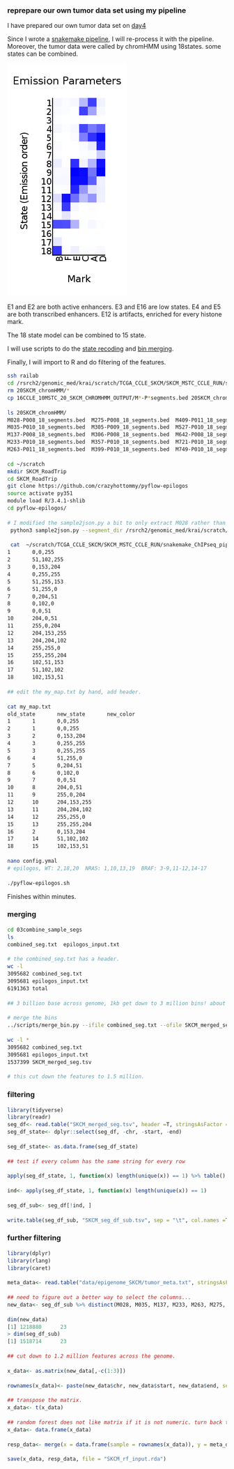 ### reprepare our own tumor data set using my pipeline

I have prepared our own tumor data set on [day4](https://github.com/crazyhottommy/Epigenome_RoadTrip/blob/master/daily_notes/2018-03-16_day4.md#time-to-prepare-our-own-tumor-data)

Since I wrote a [snakemake pipeline](https://github.com/crazyhottommy/pyflow-epilogos), I will re-process it with the pipeline.
Moreover, the tumor data were called by chromHMM using 18states. some states can
be combined.

![](https://github.com/crazyhottommy/Epigenome_RoadTrip/blob/master/pics/emissions_18.png)

E1 and E2 are both active enhancers. E3 and E16 are low states. E4 and E5 are both transcribed enhancers.
E12 is artifacts, enriched for every histone mark.

The 18 state model can be combined to 15 state.


I will use scripts to do the [state recoding](https://github.com/crazyhottommy/pyflow-epilogos/blob/master/scripts/recode_dense_seg_state_color.py) and [bin merging](https://github.com/crazyhottommy/pyflow-epilogos/blob/master/scripts/merge_bin.py).

Finally, I will import to R and do filtering of the features.

```bash
ssh railab
cd /rsrch2/genomic_med/krai/scratch/TCGA_CCLE_SKCM/SKCM_MSTC_CCLE_RUN/snakemake_ChIPseq_pipeline/12chromHMM
rm 20SKCM_chromHMM/*
cp 16CCLE_10MSTC_20_SKCM_CHROMHMM_OUTPUT/M*-P*segments.bed 20SKCM_chromHMM/

ls 20SKCM_chromHMM/
M028-P008_18_segments.bed  M275-P008_18_segments.bed  M409-P011_18_segments.bed  M762-P008_18_segments.bed
M035-P010_18_segments.bed  M305-P009_18_segments.bed  M527-P010_18_segments.bed  M807-P010_18_segments.bed
M137-P008_18_segments.bed  M306-P008_18_segments.bed  M642-P008_18_segments.bed  M822-P010_18_segments.bed
M233-P010_18_segments.bed  M357-P010_18_segments.bed  M721-P010_18_segments.bed  M852-P008_18_segments.bed
M263-P011_18_segments.bed  M399-P010_18_segments.bed  M749-P010_18_segments.bed  M857-P010_18_segments.bed

cd ~/scratch
mkdir SKCM_RoadTrip
cd SKCM_RoadTrip
git clone https://github.com/crazyhottommy/pyflow-epilogos
source activate py351
module load R/3.4.1-shlib
cd pyflow-epilogos/

# I modified the sample2json.py a bit to only extract M028 rather than M028-P008 as the sample name.
 python3 sample2json.py --segment_dir /rsrch2/genomic_med/krai/scratch/TCGA_CCLE_SKCM/SKCM_MSTC_CCLE_RUN/snakemake_ChIPseq_pipeline/12chromHMM/20SKCM_chromHMM/

 cat  ~/scratch/TCGA_CCLE_SKCM/SKCM_MSTC_CCLE_RUN/snakemake_ChIPseq_pipeline/12chromHMM/16CCLE_10MSTC_20_SKCM_CHROMHMM_OUTPUT/M028-P008_18_dense.bed | sed '1d' | cut -f4,9 | sort -k1,1V |  uniq | tee my_map.txt
1       0,0,255
2       51,102,255
3       0,153,204
4       0,255,255
5       51,255,153
6       51,255,0
7       0,204,51
8       0,102,0
9       0,0,51
10      204,0,51
11      255,0,204
12      204,153,255
13      204,204,102
14      255,255,0
15      255,255,204
16      102,51,153
17      51,102,102
18      102,153,51

## edit the my_map.txt by hand, add header.

cat my_map.txt
old_state       new_state       new_color
1       1       0,0,255
2       1       0,0,255
3       2       0,153,204
4       3       0,255,255
5       3       0,255,255
6       4       51,255,0
7       5       0,204,51
8       6       0,102,0
9       7       0,0,51
10      8       204,0,51
11      9       255,0,204
12      10      204,153,255
13      11      204,204,102
14      12      255,255,0
15      13      255,255,204
16      2       0,153,204
17      14      51,102,102
18      15      102,153,51

nano config.ymal
# epilogos, WT: 2,18,20  NRAS: 1,10,13,19  BRAF: 3-9,11-12,14-17

./pyflow-epilogos.sh

```
Finishes within minutes.

### merging

```bash
cd 03combine_sample_segs
ls
combined_seg.txt  epilogos_input.txt

# the combined_seg.txt has a header.
wc -l
3095682 combined_seg.txt
3095681 epilogos_input.txt
6191363 total

## 3 billion base across genome, 1kb get down to 3 million bins! about right:)

# merge the bins
../scripts/merge_bin.py --ifile combined_seg.txt --ofile SKCM_merged_seg.tsv

wc -l *
3095682 combined_seg.txt
3095681 epilogos_input.txt
1537399 SKCM_merged_seg.tsv

# this cut down the features to 1.5 million.
```

### filtering

```r
library(tidyverse)
library(readr)
seg_df<- read.table("SKCM_merged_seg.tsv", header =T, stringsAsFactor = F)
seg_df_state<- dplyr::select(seg_df, -chr, -start, -end)

seg_df_state<- as.data.frame(seg_df_state)

## test if every column has the same string for every row

apply(seg_df_state, 1, function(x) length(unique(x)) == 1) %>% table()

ind<- apply(seg_df_state, 1, function(x) length(unique(x)) == 1)

seg_df_sub<- seg_df[!ind, ]

write.table(seg_df_sub, "SKCM_seg_df_sub.tsv", sep = "\t", col.names =T, row.names = F, quote =F)

```

### further filtering

```r
library(dplyr)
library(rlang)
library(caret)

meta_data<- read.table("data/epigenome_SKCM/tumor_meta.txt", stringsAsFactors = F, sep = "\t", header =T)

## need to figure out a better way to select the columns...
new_data<- seg_df_sub %>% distinct(M028, M035, M137, M233, M263, M275, M305, M306, M357, M399, M409, M527, M642, M721, M749, M762, M807, M822, M852, M857, .keep_all = T)

dim(new_data)
[1] 1218880      23
> dim(seg_df_sub)
[1] 1518714      23

## cut down to 1.2 million features across the genome.

x_data<- as.matrix(new_data[,-c(1:3)])

rownames(x_data)<- paste(new_data$chr, new_data$start, new_data$end, sep = ":")

## transpose the matrix.
x_data<- t(x_data)

## random forest does not like matrix if it is not numeric. turn back to a dataframe
x_data<- data.frame(x_data)

resp_data<- merge(x = data.frame(sample = rownames(x_data)), y = meta_data, by.x = "sample", by.y = "sample", all.x = T, all.y = F)

save(x_data, resp_data, file = "SKCM_rf_input.rda")
```
